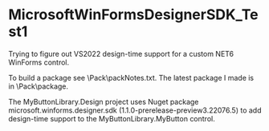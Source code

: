 # MicrosoftWinFormsDesignerSDK_Test1

Trying to figure out VS2022 design-time support for a custom NET6 WinForms control.

To build a package see \Pack\packNotes.txt.
The latest package I made is in \Pack\package.

The MyButtonLibrary.Design project uses Nuget package microsoft.winforms.designer.sdk (1.1.0-prerelease-preview3.22076.5) to add design-time support to the MyButtonLibrary.MyButton control.  
